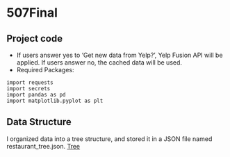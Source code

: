 # 507Final

## Project code

* If users answer yes to ‘Get new data from Yelp?’, Yelp Fusion API will be applied. If users answer no, the cached data will be used.
* Required Packages:
```Pyhthon
import requests
import secrets
import pandas as pd
import matplotlib.pyplot as plt
```

## Data Structure
I organized data into a tree structure, and stored it in a JSON file named restaurant_tree.json. 
[Tree](https://drive.google.com/file/d/1f0dgDH8j5PbbRuj3tHafWRlQg2mU63ma/view?usp=sharing)
